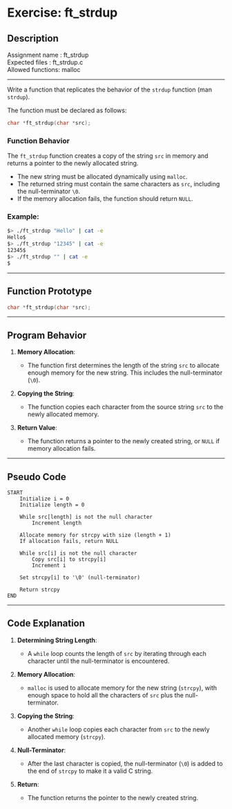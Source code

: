 # Exercise: ft_strdup

## Description

Assignment name  : ft_strdup  
Expected files   : ft_strdup.c  
Allowed functions: malloc  

---------------------------------------------------------------

Write a function that replicates the behavior of the `strdup` function (man `strdup`).

The function must be declared as follows:

```c
char *ft_strdup(char *src);
```

### Function Behavior

The `ft_strdup` function creates a copy of the string `src` in memory and returns a pointer to the newly allocated string.

- The new string must be allocated dynamically using `malloc`.
- The returned string must contain the same characters as `src`, including the null-terminator `\0`.
- If the memory allocation fails, the function should return `NULL`.

### Example:

```bash
$> ./ft_strdup "Hello" | cat -e
Hello$
$> ./ft_strdup "12345" | cat -e
12345$
$> ./ft_strdup "" | cat -e
$
```

---

## Function Prototype

```c
char *ft_strdup(char *src);
```

---

## Program Behavior

1. **Memory Allocation**:
   - The function first determines the length of the string `src` to allocate enough memory for the new string. This includes the null-terminator (`\0`).

2. **Copying the String**:
   - The function copies each character from the source string `src` to the newly allocated memory.

3. **Return Value**:
   - The function returns a pointer to the newly created string, or `NULL` if memory allocation fails.

---

## Pseudo Code

```
START
    Initialize i = 0
    Initialize length = 0

    While src[length] is not the null character
        Increment length

    Allocate memory for strcpy with size (length + 1)
    If allocation fails, return NULL

    While src[i] is not the null character
        Copy src[i] to strcpy[i]
        Increment i

    Set strcpy[i] to '\0' (null-terminator)

    Return strcpy
END
```

---

## Code Explanation

1. **Determining String Length**:
   - A `while` loop counts the length of `src` by iterating through each character until the null-terminator is encountered.

2. **Memory Allocation**:
   - `malloc` is used to allocate memory for the new string (`strcpy`), with enough space to hold all the characters of `src` plus the null-terminator.

3. **Copying the String**:
   - Another `while` loop copies each character from `src` to the newly allocated memory (`strcpy`).

4. **Null-Terminator**:
   - After the last character is copied, the null-terminator (`\0`) is added to the end of `strcpy` to make it a valid C string.

5. **Return**:
   - The function returns the pointer to the newly created string.
